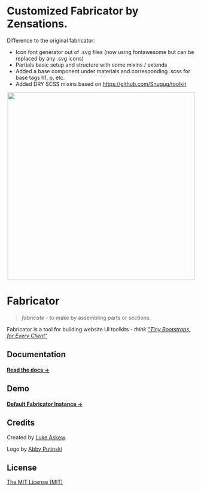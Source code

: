 # Customized Fabricator by Zensations.

Difference to the original fabricator:
- Icon font generator out of .svg files (now using fontawesome but can be replaced by any .svg icons)
- Partials basic setup and structure with some mixins / extends
- Added a base component under materials and corresponding .scss for base tags h1, p, etc.
- Added DRY SCSS mixins based on https://github.com/Snugug/toolkit


<p align="center">
  <img src="http://fbrctr.github.io/assets/toolkit/images/logo.svg" width="500">
</p>

# Fabricator

> _fabricate_ - to make by assembling parts or sections.

Fabricator is a tool for building website UI toolkits - _think ["Tiny Bootstraps, for Every Client"](http://daverupert.com/2013/04/responsive-deliverables/#tiny-bootstraps-for-every-client)_

## Documentation

#### [Read the docs →](http://fbrctr.github.io/docs)

## Demo

#### [Default Fabricator Instance →](http://fbrctr.github.io/demo)

## Credits

Created by [Luke Askew](http://twitter.com/lukeaskew).

Logo by [Abby Putinski](https://abbyputinski.com/)

## License

[The MIT License (MIT)](http://opensource.org/licenses/mit-license.php)
